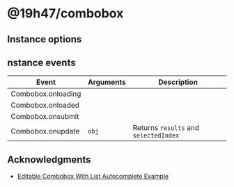 # @19h47/combobox

## Instance options

## nstance events

| Event              | Arguments | Description                           |
| ------------------ | --------- | ------------------------------------- |
| Combobox.onloading |           |                                       |
| Combobox.onloaded  |           |                                       |
| Combobox.onsubmit  |           |                                       |
| Combobox.onupdate  | `obj`     | Returns `results` and `selectedIndex` |

## Acknowledgments

-   [Editable Combobox With List Autocomplete Example](https://www.w3.org/TR/wai-aria-practices-1.2/examples/combobox/combobox-autocomplete-list.html)
